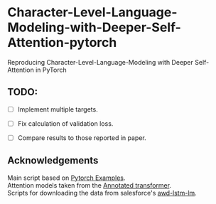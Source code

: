 # Character-Level-Language-Modeling-with-Deeper-Self-Attention-pytorch
Reproducing Character-Level-Language-Modeling with Deeper Self-Attention in PyTorch

## TODO:
- [ ] Implement multiple targets.
- [ ] Fix calculation of validation loss.
- [ ] Compare results to those reported in paper.


## Acknowledgements
Main script based on [Pytorch Examples](https://github.com/pytorch/examples/tree/master/word_language_model).  
Attention models taken from the [Annotated transformer](http://nlp.seas.harvard.edu/2018/04/03/attention.html).  
Scripts for downloading the data from salesforce's [awd-lstm-lm](https://github.com/salesforce/awd-lstm-lm). 
